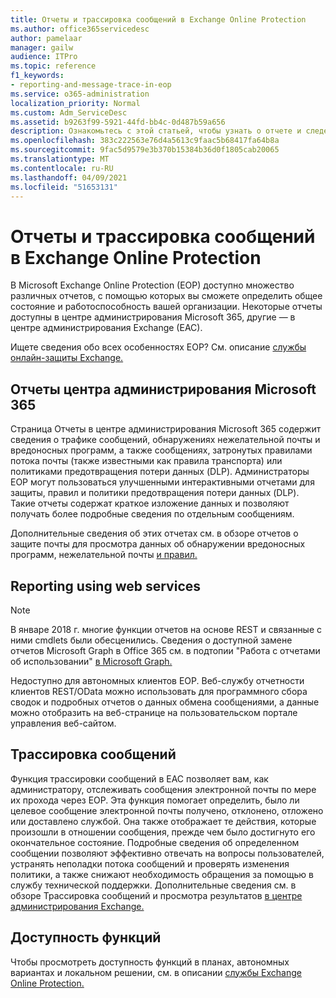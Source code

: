 ```yaml
---
title: Отчеты и трассировка сообщений в Exchange Online Protection
ms.author: office365servicedesc
author: pamelaar
manager: gailw
audience: ITPro
ms.topic: reference
f1_keywords:
- reporting-and-message-trace-in-eop
ms.service: o365-administration
localization_priority: Normal
ms.custom: Adm_ServiceDesc
ms.assetid: b9263f99-5921-44fd-bb4c-0d487b59a656
description: Ознакомьтесь с этой статьей, чтобы узнать о отчете и следе сообщений в Microsoft Exchange Online Protection (EOP).
ms.openlocfilehash: 383c222563e76d4a5613c9faac5b68417fa64b8a
ms.sourcegitcommit: 9fac5d9579e3b370b15384b36d0f1805cab20065
ms.translationtype: MT
ms.contentlocale: ru-RU
ms.lasthandoff: 04/09/2021
ms.locfileid: "51653131"
---
```

# <a name="reporting-and-message-trace-in-exchange-online-protection"></a>Отчеты и трассировка сообщений в Exchange Online Protection

В Microsoft Exchange Online Protection (EOP) доступно множество различных отчетов, с помощью которых вы сможете определить общее состояние и работоспособность вашей организации. Некоторые отчеты доступны в центре администрирования Microsoft 365, другие — в центре администрирования Exchange (EAC).

Ищете сведения обо всех особенностях EOP? См. описание [службы онлайн-защиты Exchange.](exchange-online-protection-service-description.md)

## <a name="microsoft-365-admin-center-reports"></a>Отчеты центра администрирования Microsoft 365

Страница Отчеты в центре администрирования Microsoft 365 содержит сведения о трафике сообщений, обнаружениях нежелательной почты и вредоносных программ, а также сообщениях, затронутых правилами потока почты (также известными как правила транспорта) или политиками предотвращения потери данных (DLP). Администраторы EOP могут пользоваться улучшенными интерактивными отчетами для защиты, правил и политики предотвращения потери данных (DLP). Такие отчеты содержат краткое изложение данных и позволяют получать более подробные сведения по отдельным сообщениям.

Дополнительные сведения об этих отчетах см. в обзоре отчетов о защите почты для просмотра данных об обнаружении вредоносных программ, нежелательной почты [и правил.](/exchange/monitoring/use-mail-protection-reports)

## <a name="reporting-using-web-services"></a>Reporting using web services

> [!NOTE]
> В январе 2018 г. многие функции отчетов на основе REST и связанные с ними cmdlets были обесценились. Сведения о доступной замене отчетов Microsoft Graph в Office 365 см. в подтопии "Работа с отчетами об использовании" [в Microsoft Graph.](/graph/api/resources/report)

Недоступно для автономных клиентов EOP. Веб-службу отчетности клиентов REST/OData можно использовать для программного сбора сводок и подробных отчетов о данных обмена сообщениями, а данные можно отобразить на веб-странице на пользовательском портале управления веб-сайтом.

## <a name="message-trace"></a>Трассировка сообщений

Функция трассировки сообщений в EAC позволяет вам, как администратору, отслеживать сообщения электронной почты по мере их прохода через EOP. Эта функция помогает определить, было ли целевое сообщение электронной почты получено, отклонено, отложено или доставлено службой. Она также отображает те действия, которые произошли в отношении сообщения, прежде чем было достигнуто его окончательное состояние. Подробные сведения об определенном сообщении позволяют эффективно отвечать на вопросы пользователей, устранять неполадки потока сообщений и проверять изменения политики, а также снижают необходимость обращения за помощью в службу технической поддержки. Дополнительные сведения см. в обзоре Трассировка сообщений и просмотра результатов [в центре администрирования Exchange.](/exchange/monitoring/trace-an-email-message/run-a-message-trace-and-view-results)

## <a name="feature-availability"></a>Доступность функций

Чтобы просмотреть доступность функций в планах, автономных вариантах и локальном решении, см. в описании [службы Exchange Online Protection.](exchange-online-protection-service-description.md)